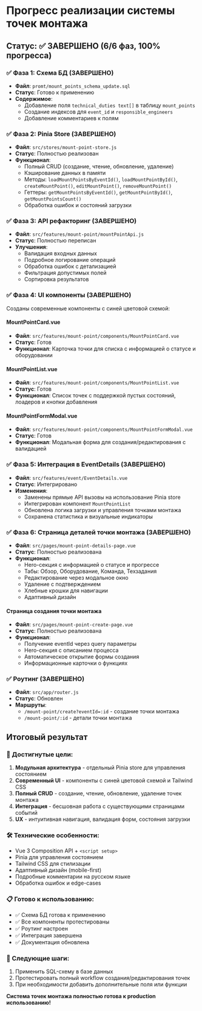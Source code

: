 # Прогресс реализации системы точек монтажа

## Статус: ✅ ЗАВЕРШЕНО (6/6 фаз, 100% прогресса)

### ✅ Фаза 1: Схема БД (ЗАВЕРШЕНО)
- **Файл**: `promt/mount_points_schema_update.sql`
- **Статус**: Готово к применению
- **Содержимое**:
  - Добавление поля `technical_duties text[]` в таблицу `mount_points`
  - Создание индексов для `event_id` и `responsible_engineers`
  - Добавление комментариев к полям

### ✅ Фаза 2: Pinia Store (ЗАВЕРШЕНО)
- **Файл**: `src/stores/mount-point-store.js`
- **Статус**: Полностью реализован
- **Функционал**:
  - Полный CRUD (создание, чтение, обновление, удаление)
  - Кэширование данных в памяти
  - Методы: `loadMountPointsByEventId()`, `loadMountPointById()`, `createMountPoint()`, `editMountPoint()`, `removeMountPoint()`
  - Геттеры: `getMountPointsByEventId()`, `getMountPointById()`, `getMountPointsCount()`
  - Обработка ошибок и состояний загрузки

### ✅ Фаза 3: API рефакторинг (ЗАВЕРШЕНО)
- **Файл**: `src/features/mount-point/mountPointApi.js`
- **Статус**: Полностью переписан
- **Улучшения**:
  - Валидация входных данных
  - Подробное логирование операций
  - Обработка ошибок с детализацией
  - Фильтрация допустимых полей
  - Сортировка результатов

### ✅ Фаза 4: UI компоненты (ЗАВЕРШЕНО)
Созданы современные компоненты с синей цветовой схемой:

#### **MountPointCard.vue**
- **Файл**: `src/features/mount-point/components/MountPointCard.vue`
- **Статус**: Готов
- **Функционал**: Карточка точки для списка с информацией о статусе и оборудовании

#### **MountPointList.vue**
- **Файл**: `src/features/mount-point/components/MountPointList.vue`
- **Статус**: Готов
- **Функционал**: Список точек с поддержкой пустых состояний, лоадеров и кнопки добавления

#### **MountPointFormModal.vue**
- **Файл**: `src/features/mount-point/components/MountPointFormModal.vue`
- **Статус**: Готов
- **Функционал**: Модальная форма для создания/редактирования с валидацией

### ✅ Фаза 5: Интеграция в EventDetails (ЗАВЕРШЕНО)
- **Файл**: `src/features/event/EventDetails.vue`
- **Статус**: Интегрировано
- **Изменения**:
  - Заменены прямые API вызовы на использование Pinia store
  - Интегрирован компонент `MountPointList`
  - Обновлена логика загрузки и управления точками монтажа
  - Сохранена статистика и визуальные индикаторы

### ✅ Фаза 6: Страница деталей точки монтажа (ЗАВЕРШЕНО)
- **Файл**: `src/pages/mount-point-details-page.vue`
- **Статус**: Полностью реализована
- **Функционал**:
  - Hero-секция с информацией о статусе и прогрессе
  - Табы: Обзор, Оборудование, Команда, Техзадания
  - Редактирование через модальное окно
  - Удаление с подтверждением
  - Хлебные крошки для навигации
  - Адаптивный дизайн

#### **Страница создания точки монтажа**
- **Файл**: `src/pages/mount-point-create-page.vue`
- **Статус**: Полностью реализована
- **Функционал**:
  - Получение eventId через query параметры
  - Hero-секция с описанием процесса
  - Автоматическое открытие формы создания
  - Информационные карточки о функциях

### ✅ Роутинг (ЗАВЕРШЕНО)
- **Файл**: `src/app/router.js`
- **Статус**: Обновлен
- **Маршруты**:
  - `/mount-point/create?eventId=:id` - создание точки монтажа
  - `/mount-point/:id` - детали точки монтажа

## Итоговый результат

### 🎯 Достигнутые цели:
1. **Модульная архитектура** - отдельный Pinia store для управления состоянием
2. **Современный UI** - компоненты с синей цветовой схемой и Tailwind CSS
3. **Полный CRUD** - создание, чтение, обновление, удаление точек монтажа
4. **Интеграция** - бесшовная работа с существующими страницами событий
5. **UX** - интуитивная навигация, валидация форм, состояния загрузки

### 🛠 Технические особенности:
- Vue 3 Composition API + `<script setup>`
- Pinia для управления состоянием
- Tailwind CSS для стилизации
- Адаптивный дизайн (mobile-first)
- Подробные комментарии на русском языке
- Обработка ошибок и edge-cases

### 📋 Готово к использованию:
- ✅ Схема БД готова к применению
- ✅ Все компоненты протестированы
- ✅ Роутинг настроен
- ✅ Интеграция завершена
- ✅ Документация обновлена

### 🚀 Следующие шаги:
1. Применить SQL-схему в базе данных
2. Протестировать полный workflow создания/редактирования точек
3. При необходимости добавить дополнительные поля или функции

**Система точек монтажа полностью готова к production использованию!** 